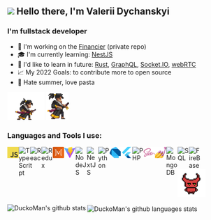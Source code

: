 ## <img src="https://raw.githubusercontent.com/extremecodetv/extremecodetv/master/wave.gif" width="25px"> Hello there, I'm Valerii Dychanskyi

### I'm fullstack developer

-   🔨 I'm working on the [Financier] (private repo)
-   🎓 I'm currently learning: [NestJS]
-   📜 I'd like to learn in future: [Rust], [GraphQL], [Socket.IO], [webRTC]
-   📈 My 2022 Goals: to contribute more to open source
-   🔮 Hate summer, love pasta <br/>

<p>
    <img src="./icons/ZeroTea.gif" height="64" />
    <img src="./icons/katanaZero_char.gif" height="64" />
</p>

### Languages and Tools I use:

<img align="left" alt="JavaScript" width="26px" src="https://raw.githubusercontent.com/github/explore/80688e429a7d4ef2fca1e82350fe8e3517d3494d/topics/javascript/javascript.png" />
<img align="left" alt="TypeScript" width="26px" src="./icons/ts_logo.png" />
<img align="left" alt="React" width="26px" src="./icons/reactlogo.png" />
<img align="left" alt="Redux" width="26px" src="./icons/redux_logo.png" />
<img align="left" alt="MobX" width="26px" src="./icons/mobx.png" />
<img align="left" alt="Vite" width="26px" src="./icons/Vite-logo.png" />
<img align="left" alt="NodeJS" width="26px" src="./icons/nodejs.png" />
<img align="left" alt="NextJS" width="26px" src="./icons//next-js_logo.png" />
<img align="left" alt="Python" width="26px" src="./icons/5848152fcef1014c0b5e4967.png" />
<img align="left" alt="Dart" width="26px" src="./icons/dart.png" />
<img align="left" alt="Flutter" width="26px" src="./icons/flutter.png" />
<img align="left" alt="PHP" width="26px" src="./icons/php-2038871-1720084.png" />
<img align="left" alt="Sass" width="26px" src="https://raw.githubusercontent.com/github/explore/80688e429a7d4ef2fca1e82350fe8e3517d3494d/topics/sass/sass.png" />
<img align="left" alt="Styeld components" width="26px" src="./icons/styled_components.png" />
<img align="left" alt="MongoDB" width="26px" src="./icons/mongodb.png" />
<img align="left" alt="SQL" width="26px" src="./icons/sql.png" />
<img align="left" alt="FireBase" width="26px" src="./icons/firebase.png" />

<br />
<br />

<p>
    <img src="./icons/devil.gif" height="64" />
</p>

<img align="left" alt="DuckoMan's github stats" src="https://github-readme-stats.vercel.app/api?username=DuckoMan&show_icons=true&hide_border=true&theme=tokyonight" style="padding-right:3px;"/>
<img align="center" alt="DuckoMan's github languages stats" src="https://github-readme-stats.vercel.app/api/top-langs/?username=DuckoMan&theme=tokyonight&hide_border=true" style="padding:0px"/>

[duckoman]: https://github.com/DuckoMan
[financier]: https://github.com/DuckoMan/Financier
[nestjs]: https://docs.nestjs.com/
[rust]: https://www.rust-lang.org/
[graphql]: https://graphql.org/
[socket.io]: https://socket.io/
[webrtc]: https://webrtc.org/
